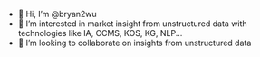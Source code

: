 - 👋 Hi, I’m @bryan2wu
- 👀 I’m interested in market insight from unstructured data with technologies like IA, CCMS, KOS, KG, NLP...
- 💞️ I’m looking to collaborate on insights from unstructured data


<!---
bryan2wu/bryan2wu is a ✨ special ✨ repository because its `README.md` (this file) appears on your GitHub profile.
You can click the Preview link to take a look at your changes.
--->
